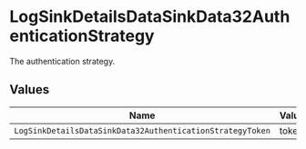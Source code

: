 # LogSinkDetailsDataSinkData32AuthenticationStrategy

The authentication strategy.


## Values

| Name                                                      | Value                                                     |
| --------------------------------------------------------- | --------------------------------------------------------- |
| `LogSinkDetailsDataSinkData32AuthenticationStrategyToken` | token                                                     |